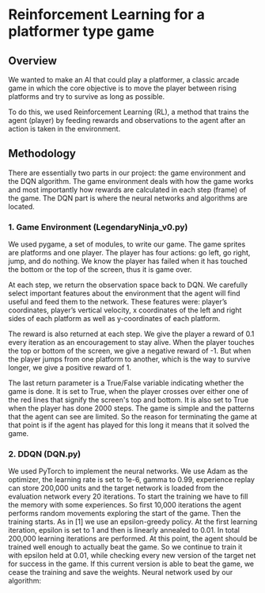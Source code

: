 # Reinforcement Learning for a platformer type game

## Overview

We wanted to make an AI that could play a platformer, a classic arcade game in which the core objective is to move the player between rising platforms and try to  survive as long as possible.

To do this, we used Reinforcement Learning (RL), a method that trains the agent (player) by feeding rewards and observations to the agent after an action is taken in the environment.

## Methodology

There are essentially two parts in our project: the game environment and the DQN algorithm. 
The game environment deals with how the game works and most importantly how rewards are calculated in each step (frame) of the game.
The DQN part is where the neural networks and algorithms are located.

### 1. Game Environment (LegendaryNinja_v0.py)
We used pygame, a set of modules, to write our game. The game sprites are platforms and one player.  The player has four actions: go left, go right, jump, and do nothing. We know the player has failed when it has touched the bottom or the top of the screen, thus it is game over. 	

At each step, we return the observation space back to DQN. We carefully select important features about the environment that the agent will find useful and feed them to the network. These features were: player’s coordinates, player’s vertical velocity, x coordinates of the left and right sides of each platform as well as y-coordinates of each platform. 

The reward is also returned at each step. We give the player a reward of 0.1 every iteration as an encouragement to stay alive. When the player touches the top or bottom of the screen, we give a negative reward of -1. But when the player jumps from one platform to another, which is the way to survive longer, we give a positive reward of 1.

The last return parameter is a True/False variable indicating whether the game is done. It is set to True, when the player crosses over either one of the red lines that signify the screen's top and bottom. It is also set to True when the player has done 2000 steps. The game is simple and the patterns that the agent can see are limited. So the reason for terminating the game at that point is if the agent has played for this long it means that it solved the game.
### 2. DDQN (DQN.py)	
	
We used PyTorch to implement the neural networks. We use Adam as the optimizer, the learning rate is set to 1e-6, gamma to 0.99, experience replay can store 200,000 units and the target network is loaded from the evaluation network every 20 iterations. To start the training we have to fill the memory with some experiences. So first 10,000 iterations the agent performs random movements exploring the start of the game. Then the training starts. As in [1] we use an epsilon-greedy policy. At the first learning iteration, epsilon is set to 1 and then is linearly annealed to 0.01. In total 200,000 learning iterations are performed. At this point, the agent should be trained well enough to actually beat the game. So we continue to train it with epsilon held at 0.01, while checking every new version of the target net for success in the game. If this current version is able to beat the game, we cease the training and save the weights.
Neural network used by our algorithm:


